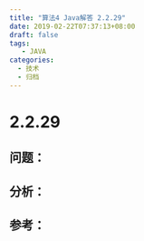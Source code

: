 ```yaml
---
title: "算法4 Java解答 2.2.29"
date: 2019-02-22T07:37:13+08:00
draft: false
tags:
   - JAVA
categories:
  - 技术
  - 归档
---
```



# 2.2.29

## 问题：


## 分析：


## 参考：


